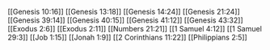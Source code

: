 [[Genesis 10:16]]
[[Genesis 13:18]]
[[Genesis 14:24]]
[[Genesis 21:24]]
[[Genesis 39:14]]
[[Genesis 40:15]]
[[Genesis 41:12]]
[[Genesis 43:32]]
[[Exodus 2:6]]
[[Exodus 2:11]]
[[Numbers 21:21]]
[[1 Samuel 4:12]]
[[1 Samuel 29:3]]
[[Job 1:15]]
[[Jonah 1:9]]
[[2 Corinthians 11:22]]
[[Philippians 2:5]]
